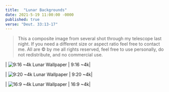 ```yaml
---
title:  "Lunar Backgrounds"
date: 2021-5-19 11:00:00 -0000
published: true
verse: "Deut. 33:13-17"
---
```


> This a composite image from several shot through my telescope last night. If you need a different size or aspect ratio feel free to contact me. All are © by me all rights reserved, feel free to use personally, do not redistribute, and no commercial use.

| ![9:16 ~4k Lunar Wallpaper](/the-blog/img/LunarWallpapers/lunar_collage_9x16.png) |
9:16 ~4k|

<div></div>

| ![9:20 ~4k Lunar Wallpaper](/the-blog/img/LunarWallpapers/lunar_collage_9x20.png) |
9:20 ~4k|

<div></div>

| ![16:9 ~4k Lunar Wallpaper](/the-blog/img/LunarWallpapers/lunar_collage_16x9.png) |
16:9 ~4k|
